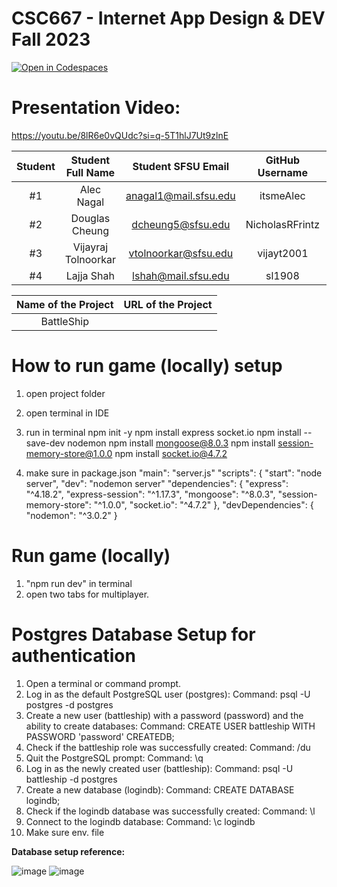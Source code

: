 # CSC667 - Internet App Design & DEV Fall 2023
[![Open in Codespaces](https://classroom.github.com/assets/launch-codespace-7f7980b617ed060a017424585567c406b6ee15c891e84e1186181d67ecf80aa0.svg)](https://classroom.github.com/open-in-codespaces?assignment_repo_id=12578946)

# Presentation Video:
https://youtu.be/8lR6e0vQUdc?si=q-5T1hlJ7Ut9zlnE


| Student      | Student Full Name |  Student SFSU Email   | GitHub Username |        Discord Username         |
|    :---:     |       :---:       |         :---:         |      :---:      |             :---:               |
|      #1      |     Alec Nagal    | anagal1@mail.sfsu.edu |    itsmeAlec    | aleccsucky/Alec Nagal(nickname) |
|    #2        |   Douglas Cheung  |   dcheung5@sfsu.edu   | NicholasRFrintz |       NicholasRFrintz           |
|    #3        |Vijayraj Tolnoorkar| vtolnoorkar@sfsu.edu  |    vijayt2001   | vj838/ Vijayraj Tolnoorkar      |
|    #4        |    Lajja Shah     |  lshah@mail.sfsu.edu  |    sl1908       |         dukebix                 |


|             Name of the Project               |                            URL of the Project                          | 
|                    :---:                      |                                 :---:                                  |
|   BattleShip                                    |                                                   |  

# How to run game (locally) setup
1. open project folder
   
2. open terminal in IDE
   
3. run in terminal
   npm init -y
   npm install express socket.io
   npm install --save-dev nodemon
   npm install mongoose@8.0.3
   npm install session-memory-store@1.0.0
   npm install socket.io@4.7.2


4. make sure in package.json
   "main": "server.js"
   "scripts": {
       "start": "node server",
       "dev": "nodemon server"
   "dependencies": {
       "express": "^4.18.2",
       "express-session": "^1.17.3",
       "mongoose": "^8.0.3",
       "session-memory-store": "^1.0.0",
       "socket.io": "^4.7.2"
  },
  "devDependencies": {
        "nodemon": "^3.0.2"
  }





# Run game (locally)
1. "npm run dev" in terminal
2. open two tabs for multiplayer.

# Postgres Database Setup for authentication
1.	Open a terminal or command prompt.
2.	Log in as the default PostgreSQL user (postgres):
Command: psql -U postgres -d postgres
3.	Create a new user (battleship) with a password (password) and the ability to create databases:
Command: CREATE USER battleship WITH PASSWORD 'password' CREATEDB;
4.	Check if the battleship role was successfully created:
Command: /du
5.	Quit the PostgreSQL prompt:
Command: \q
6.	Log in as the newly created user (battleship):
Command: psql -U battleship -d postgres
7.	Create a new database (logindb):
Command: CREATE DATABASE logindb;
8.	Check if the logindb database was successfully created:
Command: \l
9.	Connect to the logindb database:
Command: \c logindb
10. Make sure env. file

**Database setup reference:**


![image](https://github.com/sfsu-csc-667-fall-2023/team-term-project-group-g/assets/62590408/0cd7344a-9de6-4c9e-9a58-ac7987cc499e)
![image](https://github.com/sfsu-csc-667-fall-2023/team-term-project-group-g/assets/62590408/f5235b9b-3e15-4736-b1df-249b66f47f4b)




